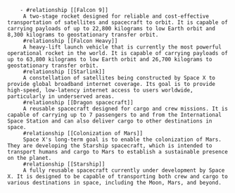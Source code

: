         - #relationship [[Falcon 9]]
         A two-stage rocket designed for reliable and cost-effective transportation of satellites and spacecraft to orbit. It is capable of carrying payloads of up to 22,800 kilograms to low Earth orbit and 8,300 kilograms to geostationary transfer orbit.
         #relationship [[Falcon Heavy]]
         A heavy-lift launch vehicle that is currently the most powerful operational rocket in the world. It is capable of carrying payloads of up to 63,800 kilograms to low Earth orbit and 26,700 kilograms to geostationary transfer orbit.
         #relationship [[Starlink]]
         A constellation of satellites being constructed by Space X to provide global broadband internet coverage. Its goal is to provide high-speed, low-latency internet access to users worldwide, particularly in underserved areas.
         #relationship [[Dragon spacecraft]]
         A reusable spacecraft designed for cargo and crew missions. It is capable of carrying up to 7 passengers to and from the International Space Station and can also deliver cargo to other destinations in space.
         #relationship [[Colonization of Mars]]
         Space X's long-term goal is to enable the colonization of Mars. They are developing the Starship spacecraft, which is intended to transport humans and cargo to Mars to establish a sustainable presence on the planet.
         #relationship [[Starship]]
         A fully reusable spacecraft currently under development by Space X. It is designed to be capable of transporting both crew and cargo to various destinations in space, including the Moon, Mars, and beyond.


